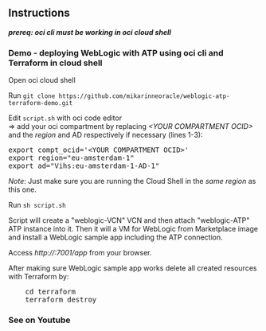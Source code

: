 ## Instructions

<i><b>prereq: oci cli must be working in oci cloud shell</b></i>

### Demo - deploying WebLogic with ATP using oci cli and Terraform in cloud shell
<p>
Open oci cloud shell

<p>
Run <code>git clone https://github.com/mikarinneoracle/weblogic-atp-terraform-demo.git</code>

<p>
Edit <code>script.sh</code> with oci code editor<br>
    => add your oci compartment by replacing <i>&lt;YOUR COMPARTMENT OCID&gt;</i> and the <i>region</i> and AD respectively if necessary (lines 1-3):

<p>
<pre>
export compt_ocid='&lt;YOUR COMPARTMENT OCID&gt;'
export region="eu-amsterdam-1"
export ad="Vihs:eu-amsterdam-1-AD-1"
</pre>

<p>
<i>Note</i>: Just make sure you are running the Cloud Shell in the <i>same region</i> as this one.

<p>
Run <code>sh script.sh</code>

<p>
Script will create a "weblogic-VCN" VCN and then attach "weblogic-ATP" ATP instance into it. Then it will a VM for WebLogic from Marketplace image and install a WebLogic sample app including the ATP connection. 
    
<p>
Access <i>http://<ip address of the VM>:7001/app</ip></i> from your browser.

<p>
After making sure WebLogic sample app works delete all created resources with Terraform by:
<pre>
    cd terraform
    terraform destroy
</pre>

### See on Youtube
